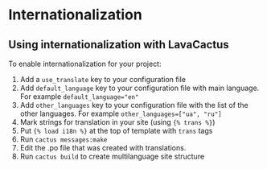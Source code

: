 # Internationalization

## Using internationalization with LavaCactus

To enable internationalization for your project:

  1. Add a `use_translate` key to your configuration file
  2. Add `default_language` key to your configuration file with main language. For example `default_language="en"`
  3. Add `other_languages` key to your configuration file with the list of the other languages. 
     For example `other_languages=["ua", "ru"]`
  4. Mark strings for translation in your site (using `{% trans %}`)
  5. Put `{% load i18n %}` at the top of template with `trans` tags 
  6. Run `cactus messages:make`
  7. Edit the .po file that was created with translations.
  8. Run `cactus build` to create multilanguage site structure
